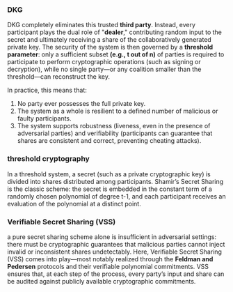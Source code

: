 ### DKG
DKG completely eliminates this trusted **third party**. Instead, every participant plays the dual role of "**dealer**," contributing random input to the secret and ultimately receiving a share of the collaboratively generated private key. The security of the system is then governed by a **threshold parameter**: only a sufficient subset **(e.g., t out of n)** of parties is required to participate to perform cryptographic operations (such as signing or decryption), while no single party—or any coalition smaller than the threshold—can reconstruct the key.

In practice, this means that:

1. No party ever possesses the full private key.
2. The system as a whole is resilient to a defined number of malicious or faulty participants.
3. The system supports robustness (liveness, even in the presence of adversarial parties) and verifiability (participants can guarantee that shares are consistent and correct, preventing cheating attacks).

###  threshold cryptography
 In a threshold system, a secret (such as a private cryptographic key) is divided into shares distributed among participants. Shamir’s Secret Sharing is the classic scheme: the secret is embedded in the constant term of a randomly chosen polynomial of degree t-1, and each participant receives an evaluation of the polynomial at a distinct point.

 ### Verifiable Secret Sharing (VSS)
 a pure secret sharing scheme alone is insufficient in adversarial settings: there must be cryptographic guarantees that malicious parties cannot inject invalid or inconsistent shares undetectably. Here, Verifiable Secret Sharing (VSS) comes into play—most notably realized through the **Feldman and Pedersen** protocols and their verifiable polynomial commitments. VSS ensures that, at each step of the process, every party’s input and share can be audited against publicly available cryptographic commitments.